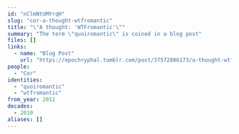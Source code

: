 ```yaml
---
id: "nClmNtUMYrqH"
slug: "cor-a-thought-wtfromantic"
title: "\"A thought: 'WTFromantic'\""
summary: "The term \"quoiromantic\" is coined in a blog post"
files: []
links:
  - name: "Blog Post"
    url: "https://epochryphal.tumblr.com/post/37572886173/a-thought-wtfromantic-is-a-very-important"
people:
  - "Cor"
identities:
  - "quoiromantic"
  - "wtfromantic"
from_year: 2012
decades:
  - 2010
aliases: []
---
```

